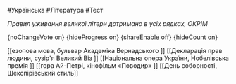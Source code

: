 #Українська #Література #Тест

*Правил уживання великої літери дотримано в усіх рядках, ОКРІМ*

{noChangeVote on}
{hideProgress on}
{shareEnable off}
{hideCount on}

[[езопова мова, бульвар Академіка Вернадського ]]
[[Декларація прав людини, сузір'я Великий Віз ]]
[[Національна опера України, Нобелівська премія ]]
[[гора Ай-Петрі, кінофільм «Поводир» ]]
[[День соборності, Шекспірівський стиль]]
